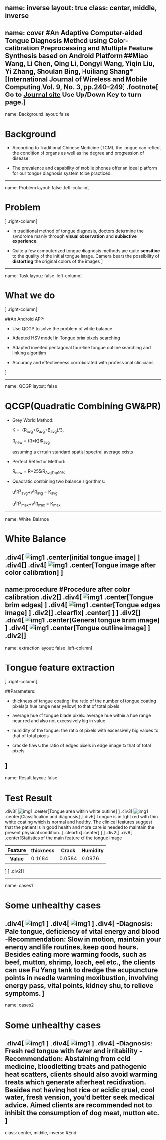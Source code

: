 name: inverse
layout: true
class: center, middle, inverse
---
name: cover
#An Adaptive Computer-aided Tongue Diagnosis Method using Color-calibration Preprocessing and Multiple Feature Synthesis based on Android Platform
##Miao Wang, Li Chen, Qing Li, Dongyi Wang, Yiqin Liu, Yi Zhang, Shoulan Bing, Huiliang Shang\*
[International Journal of Wireless and Mobile Computing,Vol. 9, No. 3, pp.240–249]
.footnote[ Go to [Journal site](http://www.inderscience.com/info/inarticletoc.php?jcode=ijwmc&year=2015&vol=9&issue=3) Use Up/Down Key to turn page.]
---
name: Background
layout: false
# Background 
- According to Traditional Chinese Medicine (TCM), the tongue can reflect the condition of organs as well as the degree and progression of disease.

- The prevalence and capability of mobile phones offer an ideal platform for our tongue diagnosis system to be practiced.
---
name: Problem
layout: false
.left-column[
  # Problem 
]
.right-column[
- In traditional method of tongue diagnosis, doctors determine the syndrome mainly through **visual observation** and **subjective experience**.

- Quite a few computerized tongue diagnosis methods are quite **sensitive** to the quality of the initial tongue image. Camera bears the possibility of **distorting** the original colors of the images
]
---
name: Task
layout: false
.left-column[
  # What we do 
]
.right-column[
  
##An Android APP:

- Use QCGP to solve the problem of white balance

- Adapted HSV model in Tongue brim pixels searching

- Adapted inverted pentagonal four-line tongue outline searching and linking algorithm

- Accuracy and effectiveness corroborated with professional clinicians

]

---
name: QCGP
layout: false

  # QCGP(Quadratic Combining GW&PR) 

- Grey World Method:

	K =（R<SUB>avg</SUB>+G<SUB>avg</SUB>+B<SUB>avg</SUB>)/3,

	R<SUB>new</SUB> = (R*K)/R<SUB>avg</SUB>
	
	assuming a certain standard spatial spectral average exists

- Perfect Reflector Method:
	
	R<SUB>new</SUB> = R*255/R<SUB>AvgTop10%</SUB>

- Quadratic combining two balance algorithms: 

	u<SUP>r</SUP>R<SUP>2</SUP><SUB>avg</SUB>+v<SUP>r</SUP>R<SUB>avg</SUB> = K<SUB>avg</SUB>

	u<SUP>r</SUP>R<SUP>2</SUP><SUB>max</SUB>+v<SUP>r</SUP>R<SUB>max</SUB> = K<SUB>max</SUB>
  
---
name: White_Balance
# White Balance
.div4[
![img1](/thinkcmfx/tpl/simplebootx/Public/simpleboot/remark/whitebalance/initial_tongue_image.jpg "initial tongue image")
.center[initial tongue image]
]
.div4[]
.div4[
![img1](/thinkcmfx/tpl/simplebootx/Public/simpleboot/remark/whitebalance/after_color_calibration.jpg "Tongue image after color calibration")
.center[Tongue image after color calibration]
]
---
name:procedure
#Procedure after color calibration
.div2[]
.div4[
![img1](/thinkcmfx/tpl/simplebootx/Public/simpleboot/remark/whitebalance/brim_edges.jpg "Tongue brim edges")
.center[Tongue brim edges]
]
.div4[
![img1](/thinkcmfx/tpl/simplebootx/Public/simpleboot/remark/whitebalance/edges_image.jpg "Tongue edges image")
.center[Tongue edges image]
]
.div2[]
.clearfix[
.center[ ]
]
.div2[]
.div4[
![img1](/thinkcmfx/tpl/simplebootx/Public/simpleboot/remark/whitebalance/General_brim_image.jpg "General tongue brim image")
.center[General tongue brim image]
]
.div4[
![img1](/thinkcmfx/tpl/simplebootx/Public/simpleboot/remark/whitebalance/outline_image.jpg "Tongue outline image")
.center[Tongue outline image]
]
.div2[]
---
name: extraction
layout: false
.left-column[
  # Tongue feature extraction 
]
.right-column[
  
##Parameters:

- thickness of tongue coating: the ratio of the number of tongue coating pixels(a hue range near yellow) to that of total pixels

- average hue of tongue blade pixels: average hue within a hue range near red and also not excessively big in value

- humidity of the tongue: the ratio of pixels with excessively big values to that of total pixels 

- crackle flaws: the ratio of edges pixels in edge image to that of total pixels

]
---
name: Result
layout: false
  # Test Result
.div3[
  ![img1](/thinkcmfx/tpl/simplebootx/Public/simpleboot/remark/whitebalance/within_white_outline.jpg "within white outline")
	.center[Tongue area within white outline]
]
.div3[
	![img1](/thinkcmfx/tpl/simplebootx/Public/simpleboot/remark/whitebalance/Classification.jpg "Classification and diagnosis")
		.center[Classification and diagnosis]
]
.div6[
	Tongue is in light red with thin white coating which is normal and healthy. The clinical features suggest that the patient is in good health and more care is needed to maintain the present physical condition.
]
.clearfix[
.center[ ]
]
.div2[]
.div8[
	.center[Statistics of the main feature of the tongue image
	<table>
		<tr>
			<th>Feature</th><th>thickness</th><th>Crack</th><th>Humidity</th>
		</tr>
		<tr>
			<th>Value</th><td>0.1684</td><td>0.0584</td><td>0.0976</td>
		</tr>
	</table>
	]
]
.div2[]
	
	
---
name: cases1
# Some unhealthy cases
.div4[
![img1](/thinkcmfx/tpl/simplebootx/Public/simpleboot/remark/whitebalance/case_image2.jpg "case image2")
]
.div4[
![img1](/thinkcmfx/tpl/simplebootx/Public/simpleboot/remark/whitebalance/case_app2.jpg "case app2")
]
.div4[
	-Diagnosis: Pale tongue, deficiency of vital energy and blood
	-Recommendation: Slow in motion, maintain your energy and life routines, keep good hours. Besides eating more warming foods, such as beef, mutton, shrimp, loach, eel etc., the clients can use Fu Yang tank to dredge the acupuncture points in needle warming moxibustion, involving energy pass, vital points, kidney shu, to relieve symptoms.
]
---
name: cases2
# Some unhealthy cases
.div4[
![img1](/thinkcmfx/tpl/simplebootx/Public/simpleboot/remark/whitebalance/case_image1.jpg "case image1")
]
.div4[
![img1](/thinkcmfx/tpl/simplebootx/Public/simpleboot/remark/whitebalance/case_app1.jpg "case app1")
]
.div4[
	-Diagnosis: Fresh red tongue with fever and irritability
	-Recommendation: Abstaining from cold medicine, bloodletting treats and pathogenic heat scatters, clients should also avoid warming treats which generate afterheat recidivation. Besides not having hot rice or acidic gruel, cool water, fresh vension, you’d better seek medical advice. Aimed clients are recommended not to inhibit the consumption of dog meat, mutton etc.
]
---
class: center, middle, inverse
#End
